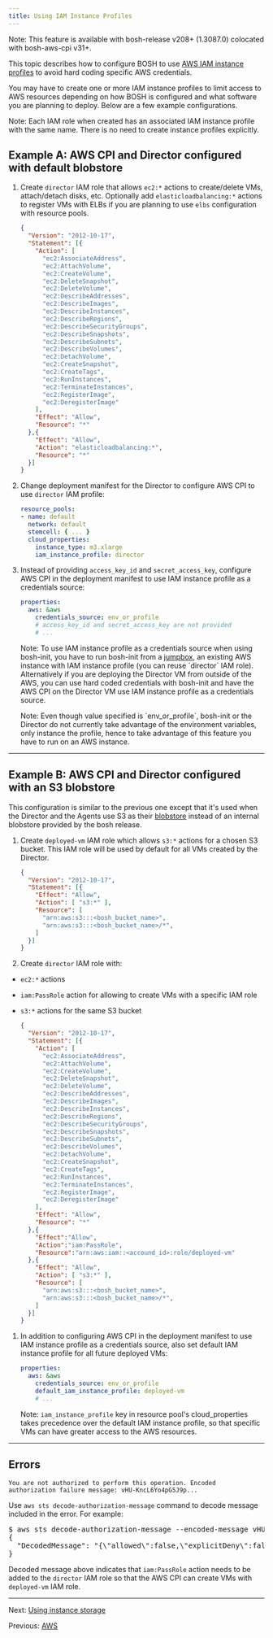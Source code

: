 ```yaml
---
title: Using IAM Instance Profiles
---
```


<p class="note">Note: This feature is available with bosh-release v208+ (1.3087.0) colocated with bosh-aws-cpi v31+.</p>

This topic describes how to configure BOSH to use [AWS IAM instance profiles](http://docs.aws.amazon.com/IAM/latest/UserGuide/id_roles_use_switch-role-ec2.html) to avoid hard coding specific AWS credentials.

You may have to create one or more IAM instance profiles to limit access to AWS resources depending on how BOSH is configured and what software you are planning to deploy. Below are a few example configurations.

<p class="note">Note: Each IAM role when created has an associated IAM instance profile with the same name. There is no need to create instance profiles explicitly.</p>

## <a id="only-director"></a> Example A: AWS CPI and Director configured with default blobstore

1. Create `director` IAM role that allows `ec2:*` actions to create/delete VMs, attach/detach disks, etc. Optionally add `elasticloadbalancing:*` actions to register VMs with ELBs if you are planning to use `elbs` configuration with resource pools.

    ```json
    {
      "Version": "2012-10-17",
      "Statement": [{
        "Action": [
          "ec2:AssociateAddress",
          "ec2:AttachVolume",
          "ec2:CreateVolume",
          "ec2:DeleteSnapshot",
          "ec2:DeleteVolume",
          "ec2:DescribeAddresses",
          "ec2:DescribeImages",
          "ec2:DescribeInstances",
          "ec2:DescribeRegions",
          "ec2:DescribeSecurityGroups",
          "ec2:DescribeSnapshots",
          "ec2:DescribeSubnets",
          "ec2:DescribeVolumes",
          "ec2:DetachVolume",
          "ec2:CreateSnapshot",
          "ec2:CreateTags",
          "ec2:RunInstances",
          "ec2:TerminateInstances",
          "ec2:RegisterImage",
          "ec2:DeregisterImage"
        ],
        "Effect": "Allow",
        "Resource": "*"
      },{
        "Effect": "Allow",
        "Action": "elasticloadbalancing:*",
        "Resource": "*"
      }]
    }
    ```

1. Change deployment manifest for the Director to configure AWS CPI to use `director` IAM profile:

    ```yaml
    resource_pools:
    - name: default
      network: default
      stemcell: { ... }
      cloud_properties:
        instance_type: m3.xlarge
        iam_instance_profile: director
    ```

1. Instead of providing `access_key_id` and `secret_access_key`, configure AWS CPI in the deployment manifest to use IAM instance profile as a credentials source:

    ```yaml
    properties:
      aws: &aws
        credentials_source: env_or_profile
        # access_key_id and secret_access_key are not provided
        # ...
    ```

    <p class="note">Note: To use IAM instance profile as a credentials source when using bosh-init, you have to run bosh-init from a <a href="terminology.html#jumpbox">jumpbox</a>, an existing AWS instance with IAM instance profile (you can reuse `director` IAM role). Alternatively if you are deploying the Director VM from outside of the AWS, you can use hard coded credentials with bosh-init and have the AWS CPI on the Director VM use IAM instance profile as a credentials source.</p>

    <p class="note">Note: Even though value specified is `env_or_profile`, bosh-init or the Director do not currently take advantage of the environment variables, only instance the profile, hence to take advantage of this feature you have to run on an AWS instance.</p>

---
## <a id="director-with-s3-blobstore"></a> Example B: AWS CPI and Director configured with an S3 blobstore

This configuration is similar to the previous one except that it's used when the Director and the Agents use S3 as their [blobstore](bosh-components.html#blobstore) instead of an internal blobstore provided by the bosh release.

1. Create `deployed-vm` IAM role which allows `s3:*` actions for a chosen S3 bucket. This IAM role will be used by default for all VMs created by the Director.

    ```json
    {
      "Version": "2012-10-17",
      "Statement": [{
        "Effect": "Allow",
        "Action": [ "s3:*" ],
        "Resource": [
          "arn:aws:s3:::<bosh_bucket_name>",
          "arn:aws:s3:::<bosh_bucket_name>/*",
        ]
      }]
    }
    ```

1. Create `director` IAM role with:

  - `ec2:*` actions
  - `iam:PassRole` action for allowing to create VMs with a specific IAM role
  - `s3:*` actions for the same S3 bucket

    ```json
    {
      "Version": "2012-10-17",
      "Statement": [{
        "Action": [
          "ec2:AssociateAddress",
          "ec2:AttachVolume",
          "ec2:CreateVolume",
          "ec2:DeleteSnapshot",
          "ec2:DeleteVolume",
          "ec2:DescribeAddresses",
          "ec2:DescribeImages",
          "ec2:DescribeInstances",
          "ec2:DescribeRegions",
          "ec2:DescribeSecurityGroups",
          "ec2:DescribeSnapshots",
          "ec2:DescribeSubnets",
          "ec2:DescribeVolumes",
          "ec2:DetachVolume",
          "ec2:CreateSnapshot",
          "ec2:CreateTags",
          "ec2:RunInstances",
          "ec2:TerminateInstances",
          "ec2:RegisterImage",
          "ec2:DeregisterImage"
        ],
        "Effect": "Allow",
        "Resource": "*"
      },{
        "Effect":"Allow",
        "Action":"iam:PassRole",
        "Resource":"arn:aws:iam::<accound_id>:role/deployed-vm"
      },{
        "Effect": "Allow",
        "Action": [ "s3:*" ],
        "Resource": [
          "arn:aws:s3:::<bosh_bucket_name>",
          "arn:aws:s3:::<bosh_bucket_name>/*",
        ]
      }]
    }
    ```

1. In addition to configuring AWS CPI in the deployment manifest to use IAM instance profile as a credentials source, also set default IAM instance profile for all future deployed VMs:

    ```yaml
    properties:
      aws: &aws
        credentials_source: env_or_profile
        default_iam_instance_profile: deployed-vm
        # ...
    ```

    <p class="note">Note: <code>iam_instance_profile</code> key in resource pool's cloud_properties takes precedence over the default IAM instance profile, so that specific VMs can have greater access to the AWS resources.</p>

---
## <a id="errors"></a> Errors

```
You are not authorized to perform this operation. Encoded authorization failure message: vHU-KncL6Yo4pG5J9p...
```

Use `aws sts decode-authorization-message` command to decode message included in the error. For example:

<pre class="terminal extra-wide">
$ aws sts decode-authorization-message --encoded-message vHU-KncL6Yo4pG5J9p...
{
  "DecodedMessage": "{\"allowed\":false,\"explicitDeny\":false,\"matchedStatements\":{\"items\":[]},\"failures\":{\"items\":[]},\"context\":{\"principal\":{\"id\":\"AROxxx:i-56a18483\",\"arn\":\"arn:aws:sts::xxx:assumed-role/director/i-56a18483\"},\"action\":\"iam:PassRole\",\"resource\":\"arn:aws:iam::xxx:role/deployed-vm\",\"conditions\":{\"items\":[]}}}"
}
</pre>

Decoded message above indicates that `iam:PassRole` action needs to be added to the `director` IAM role so that the AWS CPI can create VMs with `deployed-vm` IAM role.

---
Next: [Using instance storage](aws-instance-storage.html)

Previous: [AWS](aws-cpi.html)
